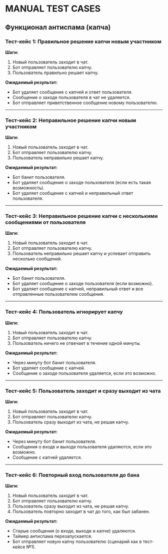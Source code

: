 # MANUAL TEST CASES

## Функционал антиспама (капча)

### Тест-кейс 1: Правильное решение капчи новым участником

**Шаги:**

1. Новый пользователь заходит в чат.
2. Бот отправляет пользователю капчу.
3. Пользователь правильно решает капчу.

**Ожидаемый результат:**

- Бот удаляет сообщение с капчей и ответ пользователя.
- Сообщение о заходе пользователя в чат не удаляется.
- Бот отправляет приветственное сообщение новому пользователю.

---

### Тест-кейс 2: Неправильное решение капчи новым участником

**Шаги:**

1. Новый пользователь заходит в чат.
2. Бот отправляет пользователю капчу.
3. Пользователь неправильно решает капчу.

**Ожидаемый результат:**

- Бот банит пользователя.
- Бот удаляет сообщение о заходе пользователя (если есть такая возможность).
- Бот удаляет сообщение с капчей и неправильный ответ пользователя.

---

### Тест-кейс 3: Неправильное решение капчи с несколькими сообщениями от пользователя

**Шаги:**

1. Новый пользователь заходит в чат.
2. Бот отправляет пользователю капчу.
3. Пользователь неправильно решает капчу и успевает отправить несколько сообщений.

**Ожидаемый результат:**

- Бот банит пользователя.
- Бот удаляет сообщение о заходе пользователя (если возможно).
- Бот удаляет сообщение с капчей, неправильный ответ и все отправленные пользователем сообщения.

---

### Тест-кейс 4: Пользователь игнорирует капчу

**Шаги:**

1. Новый пользователь заходит в чат.
2. Бот отправляет пользователю капчу.
3. Пользователь ничего не отвечает в течение одной минуты.

**Ожидаемый результат:**

- Через минуту бот банит пользователя.
- Бот удаляет сообщение с капчей.
- Сообщение о заходе пользователя удаляется, если это возможно.

---

### Тест-кейс 5: Пользователь заходит и сразу выходит из чата

**Шаги:**

1. Новый пользователь заходит в чат.
2. Бот отправляет пользователю капчу.
3. Пользователь сразу выходит из чата, не решая капчу.

**Ожидаемый результат:**

- Через минуту бот банит пользователя.
- Сообщения о входе и выходе пользователя удаляются, если это возможно.
- Сообщение с капчей удаляется.

---

### Тест-кейс 6: Повторный вход пользователя до бана

**Шаги:**

1. Новый пользователь заходит в чат.
2. Бот отправляет пользователю капчу.
3. Пользователь сразу выходит из чата, не решая капчу.
4. Пользователь повторно заходит в чат до того, как был забанен.

**Ожидаемый результат:**

- Старые сообщения (о входе, выходе и капче) удаляются.
- Таймер антиспама перезапускается.
- Бот отправляет новую капчу пользователю (сценарий как в тест-кейсе №1).

